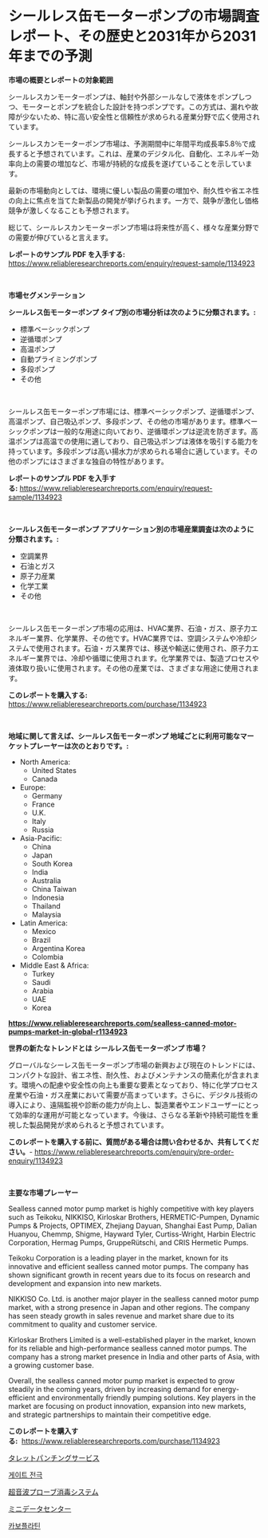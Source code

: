 <p><h1>シールレス缶モーターポンプの市場調査レポート、その歴史と2031年から2031年までの予測</h1></p><p><strong>市場の概要とレポートの対象範囲</strong></p>
<p><p>シールレスカンモーターポンプは、軸封や外部シールなしで液体をポンプしつつ、モーターとポンプを統合した設計を持つポンプです。この方式は、漏れや故障が少ないため、特に高い安全性と信頼性が求められる産業分野で広く使用されています。</p><p>シールレスカンモーターポンプ市場は、予測期間中に年間平均成長率5.8％で成長すると予想されています。これは、産業のデジタル化、自動化、エネルギー効率向上の需要の増加など、市場が持続的な成長を遂げていることを示しています。</p><p>最新の市場動向としては、環境に優しい製品の需要の増加や、耐久性や省エネ性の向上に焦点を当てた新製品の開発が挙げられます。一方で、競争が激化し価格競争が激しくなることも予想されます。</p><p>総じて、シールレスカンモーターポンプ市場は将来性が高く、様々な産業分野での需要が伸びていると言えます。</p></p>
<p><strong>レポートのサンプル PDF を入手する:</strong> <a href="https://www.reliableresearchreports.com/enquiry/request-sample/1134923">https://www.reliableresearchreports.com/enquiry/request-sample/1134923</a></p>
<p>&nbsp;</p>
<p><strong>市場セグメンテーション</strong></p>
<p><strong>シールレス缶モーターポンプ タイプ別の市場分析は次のように分類されます。:</strong></p>
<p><ul><li>標準ベーシックポンプ</li><li>逆循環ポンプ</li><li>高温ポンプ</li><li>自動プライミングポンプ</li><li>多段ポンプ</li><li>その他</li></ul></p>
<p>&nbsp;</p>
<p><p>シールレス缶モーターポンプ市場には、標準ベーシックポンプ、逆循環ポンプ、高温ポンプ、自己吸込ポンプ、多段ポンプ、その他の市場があります。標準ベーシックポンプは一般的な用途に向いており、逆循環ポンプは逆流を防ぎます。高温ポンプは高温での使用に適しており、自己吸込ポンプは液体を吸引する能力を持っています。多段ポンプは高い揚水力が求められる場合に適しています。その他のポンプにはさまざまな独自の特性があります。</p></p>
<p><strong>レポートのサンプル PDF を入手する:</strong>&nbsp;<a href="https://www.reliableresearchreports.com/enquiry/request-sample/1134923">https://www.reliableresearchreports.com/enquiry/request-sample/1134923</a></p>
<p>&nbsp;</p>
<p><strong> シールレス缶モーターポンプ アプリケーション別の市場産業調査は次のように分類されます。:</strong></p>
<p><ul><li>空調業界</li><li>石油とガス</li><li>原子力産業</li><li>化学工業</li><li>その他</li></ul></p>
<p>&nbsp;</p>
<p><p>シールレス缶モーターポンプ市場の応用は、HVAC業界、石油・ガス、原子力エネルギー業界、化学業界、その他です。HVAC業界では、空調システムや冷却システムで使用されます。石油・ガス業界では、移送や輸送に使用され、原子力エネルギー業界では、冷却や循環に使用されます。化学業界では、製造プロセスや液体取り扱いに使用されます。その他の産業では、さまざまな用途に使用されます。</p></p>
<p><strong>このレポートを購入する:</strong>&nbsp; <a href="https://www.reliableresearchreports.com/purchase/1134923">https://www.reliableresearchreports.com/purchase/1134923</a></p>
<p>&nbsp;</p>
<p><strong>地域に関して言えば、シールレス缶モーターポンプ 地域ごとに利用可能なマーケットプレーヤーは次のとおりです。:</strong></p>
<p><ul>
    <li>
        North America:
        <ul>
            <li>United States</li>
            <li>Canada</li>
        </ul>
    </li>
    <li>
        Europe:
        <ul>
            <li>Germany</li>
            <li>France</li>
            <li>U.K.</li>
            <li>Italy</li>
            <li>Russia</li>
        </ul>
    </li>
    <li>
        Asia-Pacific:
        <ul>
            <li>China</li>
            <li>Japan</li>
            <li>South Korea</li>
            <li>India</li>
            <li>Australia</li>
            <li>China Taiwan</li>
            <li>Indonesia</li>
            <li>Thailand</li>
            <li>Malaysia</li>
        </ul>
    </li>
    <li>
        Latin America:
        <ul>
            <li>Mexico</li>
            <li>Brazil</li>
            <li>Argentina Korea</li>
            <li>Colombia</li>
        </ul>
    </li>
    <li>
        Middle East & Africa:
        <ul>
            <li>Turkey</li>
            <li>Saudi</li>
            <li>Arabia</li>
            <li>UAE</li>
            <li>Korea</li>
        </ul>
    </li>
    </ul></p>
<p><strong><a href="https://www.reliableresearchreports.com/sealless-canned-motor-pumps-market-in-global-r1134923">https://www.reliableresearchreports.com/sealless-canned-motor-pumps-market-in-global-r1134923</a></strong>&nbsp;</p>
<p><strong>世界の新たなトレンドとは シールレス缶モーターポンプ 市場？</strong></p>
<p><p>グローバルなシーレス缶モーターポンプ市場の新興および現在のトレンドには、コンパクトな設計、省エネ性、耐久性、およびメンテナンスの簡素化が含まれます。環境への配慮や安全性の向上も重要な要素となっており、特に化学プロセス産業や石油・ガス産業において需要が高まっています。さらに、デジタル技術の導入により、遠隔監視や診断の能力が向上し、製造業者やエンドユーザーにとって効率的な運用が可能となっています。今後は、さらなる革新や持続可能性を重視した製品開発が求められると予想されています。</p></p>
<p><strong>このレポートを購入する前に、質問がある場合は問い合わせるか、共有してください。</strong>- <a href="https://www.reliableresearchreports.com/enquiry/pre-order-enquiry/1134923">https://www.reliableresearchreports.com/enquiry/pre-order-enquiry/1134923</a></p>
<p>&nbsp;</p>
<p><strong>主要な市場プレーヤー</strong></p>
<p><p>Sealless canned motor pump market is highly competitive with key players such as Teikoku, NIKKISO, Kirloskar Brothers, HERMETIC-Pumpen, Dynamic Pumps & Projects, OPTIMEX, Zhejiang Dayuan, Shanghai East Pump, Dalian Huanyou, Chemmp, Shigme, Hayward Tyler, Curtiss-Wright, Harbin Electric Corporation, Hermag Pumps, GruppeRütschi, and CRIS Hermetic Pumps.</p><p>Teikoku Corporation is a leading player in the market, known for its innovative and efficient sealless canned motor pumps. The company has shown significant growth in recent years due to its focus on research and development and expansion into new markets.</p><p>NIKKISO Co. Ltd. is another major player in the sealless canned motor pump market, with a strong presence in Japan and other regions. The company has seen steady growth in sales revenue and market share due to its commitment to quality and customer service.</p><p>Kirloskar Brothers Limited is a well-established player in the market, known for its reliable and high-performance sealless canned motor pumps. The company has a strong market presence in India and other parts of Asia, with a growing customer base.</p><p>Overall, the sealless canned motor pump market is expected to grow steadily in the coming years, driven by increasing demand for energy-efficient and environmentally friendly pumping solutions. Key players in the market are focusing on product innovation, expansion into new markets, and strategic partnerships to maintain their competitive edge.</p></p>
<p><strong>このレポートを購入する:</strong>&nbsp;&nbsp;<a href="https://www.reliableresearchreports.com/purchase/1134923">https://www.reliableresearchreports.com/purchase/1134923</a></p>
<p><p><a href="https://github.com/CloydAbbott2023/Market-Research-Report-List-1/blob/main/168651926080.md">タレットパンチングサービス</a></p><p><a href="https://medium.com/@sillysally687568/%EA%B2%8C%EC%9D%B4%ED%8A%B8-%EC%A0%84%EA%B7%B9-%EC%8B%9C%EC%9E%A5-%EC%84%B1%EA%B3%B5%EC%A0%81%EC%9D%B8-%EB%B9%84%EC%A6%88%EB%8B%88%EC%8A%A4-%EC%A0%84%EB%9E%B5%EC%9D%98-%ED%95%B5%EC%8B%AC-%EC%9A%94%EC%86%8C-%EC%98%88%EC%B8%A1-2031%EB%85%84%EA%B9%8C%EC%A7%80-7107eca0d863">게이트 전극</a></p><p><a href="https://medium.com/@austincooper525/%E8%B6%85%E9%9F%B3%E6%B3%A2%E3%83%97%E3%83%AD%E3%83%BC%E3%83%96%E6%B6%88%E6%AF%92%E3%82%B7%E3%82%B9%E3%83%86%E3%83%A0%E5%B8%82%E5%A0%B4%E3%81%AF-2031%E5%B9%B4%E3%81%BE%E3%81%A7%E3%81%AE%E5%B8%82%E5%A0%B4%E3%82%B7%E3%82%A7%E3%82%A2-%E3%82%B5%E3%82%A4%E3%82%BA-%E4%BA%88%E6%B8%AC%E3%81%AB%E7%84%A6%E7%82%B9%E3%82%92%E5%BD%93%E3%81%A6%E3%81%A6%E3%81%84%E3%81%BE%E3%81%99-cc66fa7ee9de">超音波プローブ消毒システム</a></p><p><a href="https://medium.com/@stephengrant2015/%E3%83%9F%E3%83%8B%E3%83%87%E3%83%BC%E3%82%BF%E3%82%BB%E3%83%B3%E3%82%BF%E3%83%BC%E5%B8%82%E5%A0%B4%E8%A6%8F%E6%A8%A1-cagr-%E3%83%88%E3%83%AC%E3%83%B3%E3%83%892024%E5%B9%B4%E3%81%8B%E3%82%892030%E5%B9%B4%E3%81%BE%E3%81%A7-bc71ccb1c6ca">ミニデータセンター</a></p><p><a href="https://medium.com/@bobbyreitenberg879562023/%EC%B9%B4%EB%B3%B4%ED%94%8C%EB%9D%BC%ED%8B%B4-%EC%8B%9C%EC%9E%A5-%EB%B6%84%EC%84%9D-cagr-%EC%8B%9C%EC%9E%A5-%EC%84%B8%EB%B6%84%ED%99%94-%EB%B0%8F-%EA%B8%80%EB%A1%9C%EB%B2%8C-%EC%82%B0%EC%97%85-%EA%B0%9C%EC%9A%94-c5e1e1c5705e">카보플라틴</a></p></p>